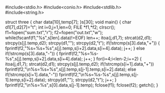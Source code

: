 #include<stdio.h>
#include<conio.h>
#include<stdlib.h>
#include<string.h>

struct three
{
char data[10],temp[7];
}s[30];
void main()
{
char d1[7],d2[7]="t";
int i=0,j=1,len=0;
FILE *f1,*f2;
clrscr();
f1=fopen("sum.txt","r");
f2=fopen("out.txt","w");
while(fscanf(f1,"%s",s[len].data)!=EOF)
len++;
itoa(j,d1,7);
strcat(d2,d1);
strcpy(s[j].temp,d2);
strcpy(d1,"");
strcpy(d2,"t");
if(!strcmp(s[3].data,"+"))
{
fprintf(f2,"%s=%s+%s",s[j].temp,s[i+2].data,s[i+4].data);
j++;
}
else if(!strcmp(s[3].data,"-"))
{
fprintf(f2,"%s=%s-%s",s[j].temp,s[i+2].data,s[i+4].data);
j++;
}
for(i=4;i<len-2;i+=2)
{
itoa(j,d1,7);
strcat(d2,d1);
strcpy(s[j].temp,d2);
if(!strcmp(s[i+1].data,"+"))
fprintf(f2,"\n%s=%s+%s",s[j].temp,s[j-1].temp,s[i+2].data);
else if(!strcmp(s[i+1].data,"-"))
fprintf(f2,"\n%s=%s-%s",s[j].temp,s[j-1].temp,s[i+2].data);
strcpy(d1,"");
strcpy(d2,"t");
j++;
}
fprintf(f2,"\n%s=%s",s[0].data,s[j-1].temp);
fclose(f1);
fclose(f2);
getch();
}
